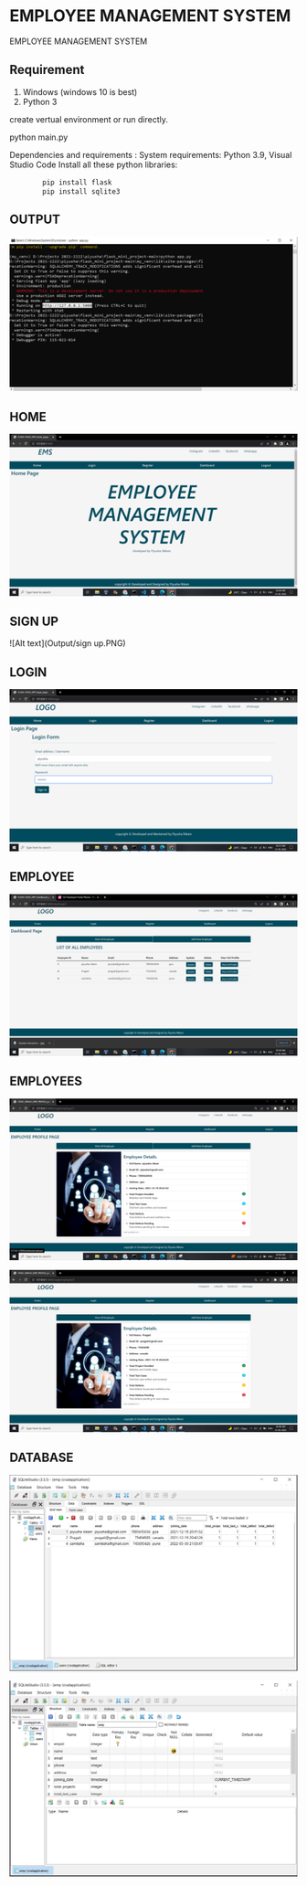 # EMPLOYEE MANAGEMENT SYSTEM
EMPLOYEE MANAGEMENT SYSTEM

Requirement
--------------------------------------------
1. Windows (windows 10 is best)
2. Python 3


create vertual environment or run directly.

python main.py


Dependencies and requirements :
System requirements: Python 3.9, Visual Studio Code
Install all these python libraries:
            
            pip install flask
            pip install sqlite3
           




## OUTPUT
![Alt text](Output/output.PNG)

## HOME
![Alt text](Output/home.PNG)

## SIGN UP
![Alt text](Output/sign up.PNG)

## LOGIN
![Alt text](Output/login.PNG)

## EMPLOYEE
![Alt text](Output/employee.PNG)

## EMPLOYEES
![Alt text](Output/emp1.PNG)


![Alt text](Output/emp2.PNG)

## DATABASE

![Alt text](Output/database.PNG)


![Alt text](Output/emp_data.PNG)
